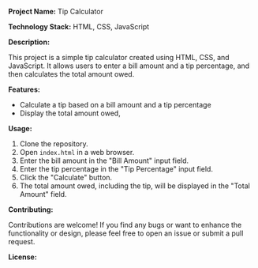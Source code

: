 **Project Name:** Tip Calculator

**Technology Stack:** HTML, CSS, JavaScript

**Description:**

This project is a simple tip calculator created using HTML, CSS, and JavaScript. It allows users to enter a bill amount and a tip percentage, and then calculates the total amount owed.

**Features:**

- Calculate a tip based on a bill amount and a tip percentage
- Display the total amount owed,

**Usage:**

1. Clone the repository.
2. Open `index.html` in a web browser.
3. Enter the bill amount in the "Bill Amount" input field.
4. Enter the tip percentage in the "Tip Percentage" input field.
5. Click the "Calculate" button.
6. The total amount owed, including the tip, will be displayed in the "Total Amount" field.

**Contributing:**

Contributions are welcome! If you find any bugs or want to enhance the functionality or design, please feel free to open an issue or submit a pull request.

**License:**
